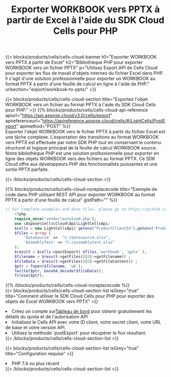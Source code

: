 ﻿---
title:  Exporter WORKBOOK vers PPTX à partir de Excel à l'aide du SDK Cloud Cells pour PHP
description:  Aspose.Cells Cloud REST API prend en charge l'exportation de fichiers au format {0} vers {1} à l'aide de {2}.
kwords:
howto:
---
{{< blocks/products/cells/cells-cloud-banner h1="Exporter WORKBOOK vers PPTX à partir de Excel" h2="Bibliothèque PHP pour exporter WORKBOOK vers un fichier PPTX" p="Utilisez Export API de Cells Cloud pour exporter les flux de travail d\'objets internes du fichier Excel dans PHP. Il s\'agit d\'une solution professionnelle pour exporter un WORKBOOK au format PPTX à partir d\'une feuille de calcul en ligne à l\'aide de PHP." urlsection="export/workbook-to-pptx/" >}}

{{< blocks/products/cells/cells-cloud-section title="Exportez l\'objet WORKBOOK vers un fichier au format PPTX à l\'aide du SDK Cloud Cells pour PHP." >}}
{{% blocks/products/cells/cells-cloud-api-reference apiurl="https://api.aspose.cloud/v3.0/cells/export" apireferenceurl="https://apireference.aspose.cloud/cells/#/LightCells/PostExport" apimethod="POST" %}}
<br/>
Exporter l'objet WORKBOOK vers le fichier PPTX à partir du fichier Excel est une tâche complexe. L'exportation des transitions au format WORKBOOK vers PPTX est effectuée par notre SDK PHP tout en conservant le contenu structurel et logique principal de la feuille de calcul WORKBOOK source. Notre bibliothèque PHP est une solution professionnelle pour exporter en ligne des objets WORKBOOK vers des fichiers au format PPTX. Ce SDK Cloud offre aux développeurs PHP des fonctionnalités puissantes et une sortie PPTX parfaite.

{{< /blocks/products/cells/cells-cloud-section >}}

{{% blocks/products/cells/cells-cloud-noreplacecode title="Exemple de code dans PHP utilisant REST API pour exporter WORKBOOK au format PPTX à partir d\'une feuille de calcul" gistPath="" %}}
  
```php
// For complete examples and data files, please go to https://github.com/aspose-cells-cloud/aspose-cells-cloud-php/
    <?php
    require_once('vendor\autoload.php');
    use \Aspose\Cells\Cloud\Api\LightCellsApi;
    $cells = new LightCellsApi( getenv("ProductClientId"),getenv("ProductClientSecret") );
    $files = array (
        'DataSource' =>  "C:/datasource.xlsx",
        'AssemblyTest' => "C:/assemblytest.xlsx"
    );
    $result = $cells->postExport( $files,'workbook', 'pptx' );
    $filename = $result->getFiles()[0]->getFilename() ;
    $fileData = $result->getFiles()[0]->getFileContent() ;
    $ptr = fopen($filename, 'wb');
    fwrite($ptr, base64_decode($fileData));
    fclose($ptr);
```
   
{{% /blocks/products/cells/cells-cloud-noreplacecode %}}
<br/>
{{< blocks/products/cells/cells-cloud-section-list isGrey="true" title="Comment utiliser le SDK Cloud Cells pour PHP pour exporter des objets de Excel WORKBOOK vers PPTX" >}}
<li> Créez un compte sur<a href="https://dashboard.aspose.cloud/">Tableau de bord</a> pour obtenir gratuitement les détails du quota et de l'autorisation API</li>
<li>Initialisez le Cells API avec votre ID client, votre secret client, votre URL de base et votre version API.</li>
<li>Utilisez la méthode `postExport` pour récupérer le flux résultant.</li>
{{< /blocks/products/cells/cells-cloud-section-list >}}

{{< blocks/products/cells/cells-cloud-section-list isGrey="true" title="Configuration requise" >}}
<li>PHP 7.4 ou plus récent</li>
{{< /blocks/products/cells/cells-cloud-section-list >}}
